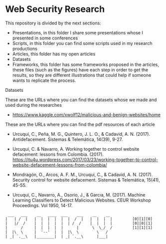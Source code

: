 # Web Security Research

This repository is divided by the next sections:
+ Presentations, in this folder I share some presentations whose I presented in some conferences
+ Scripts, in this folder you can find some scripts used in my research productions
+ Articles, this folder has my open articles
+ Datasets
+ Frameworks, this folder has some frameworks proposed in the articles, these files (such as the figures) have each step
in order to get the results, so they are different illustrations that could help if someone wants to replicate the process.

Datasets

These are the URLs where you can find the datasets whose we made and used during the researches 

+ https://www.kaggle.com/xwolf12/malicious-and-benign-websites/home


These are the URLs where you can find the pdf resources of each article

+ Urcuqui, C., Peña, M. G., Quintero, J. L. O., & Cadavid, A. N. (2017). Antidefacement. Sistemas & Telemática, 14(39), 
9-27.

+ Urcuqui, C. & Navarro, A. Working together to control website defacement: lessons from Colombia. (2017). 
https://itu4u.wordpress.com/2017/03/23/working-together-to-control-website-defacement-lessons-from-colombia/

+ Mondragón, O., Arcos, A. F. M., Urcuqui, C., & Cadavid, A. N. (2017). Security control for website defacement. 
Sistemas & Telemática, 15(41), 45-55.

+ Urcuqui, C., Navarro, A., Osorio, J., & Garcıa, M. (2017). Machine Learning Classifiers to Detect Malicious Websites. 
CEUR Workshop Proceedings. Vol 1950, 14-17.


```
 ___   ___    __   ____  ___    ___    __    __    
|   | /  |   |  |  |  |  |  |  /  |   |  |  |  |         [0][1][0]    
|   |/  /    |  |  |  |  |  | /  /    |  |  |  |         [0][0][1]
|      /     |  |  |  |  |      |      \  \_/  /         [1][1][1]
|  |\  \     |  '--'  |  |  |\  \        \   /        
| _| `.__\   |________|  | _| `.__\      |___|

```
